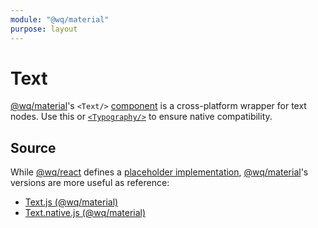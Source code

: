 ```yaml
---
module: "@wq/material"
purpose: layout
---
```


# Text

[@wq/material]'s `<Text/>` [component] is a cross-platform wrapper for text nodes.  Use this or [`<Typography/>`][Typography] to ensure native compatibility.

## Source

While [@wq/react] defines a [placeholder implementation][react-src], [@wq/material]'s versions are more useful as reference:

 * [Text.js (@wq/material)][material-src]
 * [Text.native.js (@wq/material)][material-native-src]

[component]: ./index.md
[@wq/react]: ../@wq/react.md
[@wq/material]: ../@wq/material.md
[Typography]: ./Typography.md

[react-src]: https://github.com/wq/wq.app/blob/main/packages/react/src/components/Text.js
[material-src]: https://github.com/wq/wq.app/blob/main/packages/material/src/components/Text.js
[material-native-src]: https://github.com/wq/wq.app/blob/main/packages/material/src/components/Text.native.js

